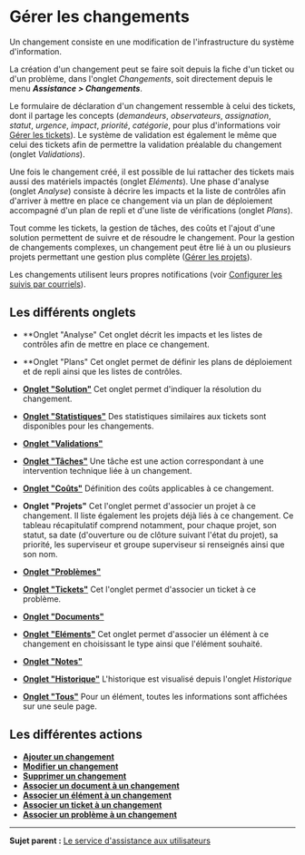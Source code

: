 Gérer les changements
=====================

Un changement consiste en une modification de l'infrastructure du système d'information.

La création d'un changement peut se faire soit depuis la fiche d'un ticket ou d'un problème, dans l'onglet *Changements*, soit directement depuis le menu ***Assistance > Changements***.

Le formulaire de déclaration d'un changement ressemble à celui des tickets, dont il partage les concepts (*demandeurs*, *observateurs*, *assignation*, *statut*, *urgence*, *impact*, *priorité*, *catégorie*, pour plus d'informations voir [Gérer les tickets](04_Module_Assistance/06_Tickets/03_Gérer_les_tickets.md "Les tickets dans GLPI, caractéristiques et utilisation")).
Le système de validation est également le même que celui des tickets afin de permettre la validation préalable du changement (onglet *Validations*).

Une fois le changement créé, il est possible de lui rattacher des tickets mais aussi des matériels impactés (onglet *Eléments*). Une phase d'analyse (onglet *Analyse*) consiste à décrire les impacts et la liste
de contrôles afin d'arriver à mettre en place ce changement via un plan de déploiement accompagné d'un plan de repli et d'une liste de vérifications (onglet *Plans*).

Tout comme les tickets, la gestion de tâches, des coûts et l'ajout d'une solution permettent de suivre et de résoudre le changement. Pour la gestion de changements complexes, un changement peut être lié à un ou plusieurs projets permettant une gestion plus complète ([Gérer les projets](06_Module_Outils/02_Projets/01_Projets.md "Les projets se gèrent depuis le menu Outils > Projets")).

Les changements utilisent leurs propres notifications (voir [Configurer les suivis par courriels](08_Module_Configuration/04_Notifications/02_Configuration_des_suivis_par_courriels.md "La configuration générale des notifications se fait depuis le menu Configuration > Notifications > Configurer les suivis par courriels;")).


Les différents onglets
----------------------

-   **Onglet "Analyse"
    Cet onglet décrit les impacts et les listes de contrôles afin de mettre en place ce changement.


-   **Onglet "Plans"
    Cet onglet permet de définir les plans de déploiement et de repli ainsi que les listes de contrôles.


-   **[Onglet "Solution"](Les_différents_onglets/Onglet_Solution.md)**
    Cet onglet permet d'indiquer la résolution du changement.


-   **[Onglet "Statistiques"](Les_différents_onglets/Onglet_Statistiques.md)**
    Des statistiques similaires aux tickets sont disponibles pour les changements.


-   **[Onglet "Validations"](Les_différents_onglets/Onglet_Validations.md)**


-   **[Onglet "Tâches"](Les_différents_onglets/Onglet_Tâches.md)**
    Une tâche est une action correspondant à une intervention technique liée à un changement.


-   **[Onglet "Coûts"](Les_différents_onglets/Onglet_Coûts.md)**
    Définition des coûts applicables à ce changement.


-   **Onglet "Projets"**
    Cet l'onglet permet d'associer un projet à ce changement. 
    Il liste également les projets déjà liés à ce changement. Ce tableau récapitulatif comprend notamment, pour chaque projet, son statut, sa date (d'ouverture ou de clôture suivant l'état du projet), sa priorité, les superviseur et groupe superviseur si renseignés ainsi que son nom. 


-   **[Onglet "Problèmes"](Les_différents_onglets/Onglet_Problèmes.md)**


-   **[Onglet "Tickets"](Les_différents_onglets/Onglet_Tickets.md)**
    Cet l'onglet permet d'associer un ticket à ce problème. 


-   **[Onglet "Documents"](Les_différents_onglets/Onglet_Documents.md)**


-   **[Onglet "Eléments"](Les_différents_onglets/Onglet_Eléments.md)**
    Cet onglet permet d'associer un élément à ce changement en choisissant le type ainsi que l'élément souhaité.


-   **[Onglet "Notes"](Les_différents_onglets/Onglet_Notes.md)**


-   **[Onglet "Historique"](Les_différents_onglets/Onglet_Historique.md)**
     L'historique est visualisé depuis l'onglet *Historique*


-   **[Onglet "Tous"](Les_différents_onglets/Onglet_Tous.md)**
     Pour un élément, toutes les informations sont affichées sur une seule page.


Les différentes actions
-----------------------
-   **[Ajouter un changement](Les_différentes_actions/Créer_un_nouvel_objet.md)**
-   **[Modifier un changement](Les_différentes_actions/Modifier_un_objet.md)**
-   **[Supprimer un changement](Les_différentes_actions/Supprimer_un_objet.md)**
-   **[Associer un document à un changement](Les_différentes_actions/Lier_un_document_à_un_objet.md)**
-   **[Associer un élément à un changement](Les_différentes_actions/Onglet_Eléments.md)**
-   **[Associer un ticket à un changement](Les_différentes_actions/Onglet_Tickets.md)**
-   **[Associer un problème à un changement](Les_différentes_actions/Onglet_Problèmes.md)**


--------
**Sujet parent :** [Le service d'assistance aux utilisateurs](04_Module_Assistance/01_Module_Assistance.md "Le service d'Assistance aux utilisateurs de GLPI")
